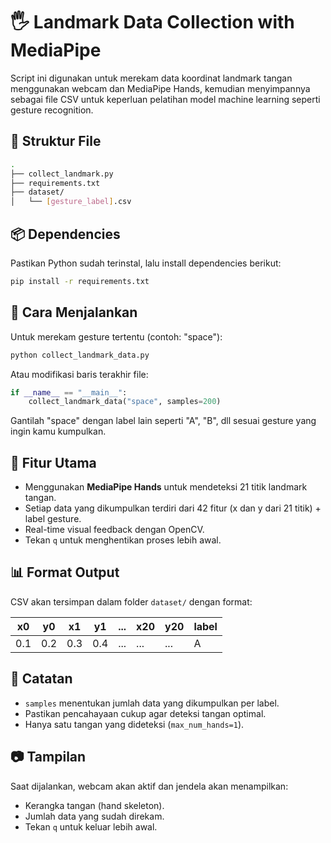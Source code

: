 # 🖐️ Landmark Data Collection with MediaPipe

Script ini digunakan untuk merekam data koordinat landmark tangan menggunakan webcam dan MediaPipe Hands, kemudian menyimpannya sebagai file CSV untuk keperluan pelatihan model machine learning seperti gesture recognition.

## 📁 Struktur File

```bash
.
├── collect_landmark.py
├── requirements.txt
├── dataset/
│   └── [gesture_label].csv
```

## 📦 Dependencies

Pastikan Python sudah terinstal, lalu install dependencies berikut:

```bash
pip install -r requirements.txt
```

## 🚀 Cara Menjalankan

Untuk merekam gesture tertentu (contoh: "space"):

```bash
python collect_landmark_data.py
```

Atau modifikasi baris terakhir file:

```python
if __name__ == "__main__":
    collect_landmark_data("space", samples=200)
```

Gantilah "space" dengan label lain seperti "A", "B", dll sesuai gesture yang ingin kamu kumpulkan.

## 🎯 Fitur Utama

- Menggunakan **MediaPipe Hands** untuk mendeteksi 21 titik landmark tangan.
- Setiap data yang dikumpulkan terdiri dari 42 fitur (x dan y dari 21 titik) + label gesture.
- Real-time visual feedback dengan OpenCV.
- Tekan `q` untuk menghentikan proses lebih awal.

## 📊 Format Output

CSV akan tersimpan dalam folder `dataset/` dengan format:

| x0  | y0  | x1  | y1  | ... | x20 | y20 | label |
|-----|-----|-----|-----|-----|-----|-----|-------|
| 0.1 | 0.2 | 0.3 | 0.4 | ... | ... | ... |  A    |

## 📝 Catatan

- `samples` menentukan jumlah data yang dikumpulkan per label.
- Pastikan pencahayaan cukup agar deteksi tangan optimal.
- Hanya satu tangan yang dideteksi (`max_num_hands=1`).

## 📷 Tampilan

Saat dijalankan, webcam akan aktif dan jendela akan menampilkan:

- Kerangka tangan (hand skeleton).
- Jumlah data yang sudah direkam.
- Tekan `q` untuk keluar lebih awal.
